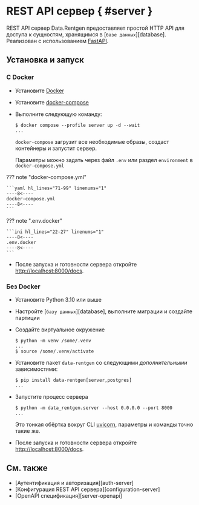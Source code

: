# REST API сервер { #server }

REST API сервер Data.Rentgen предоставляет простой HTTP API для доступа к сущностям, хранящимся в [`базе данных`][database].
Реализован с использованием [FastAPI](https://fastapi.tiangolo.com/).

## Установка и запуск

### С Docker

- Установите [Docker](https://docs.docker.com/engine/install/)

- Установите [docker-compose](https://github.com/docker/compose/releases/)

- Выполните следующую команду:

  ```console
  $ docker compose --profile server up -d --wait
  ...
  ```

  `docker-compose` загрузит все необходимые образы, создаст контейнеры и запустит сервер.

  Параметры можно задать через файл `.env` или раздел `environment` в `docker-compose.yml`

??? note "docker-compose.yml"

    ```yaml hl_lines="71-99" linenums="1"
    ----8<----
    docker-compose.yml
    ----8<----
    ```

??? note ".env.docker"

    ```ini hl_lines="22-27" linenums="1"
    ----8<----
    .env.docker
    ----8<----
    ```

- После запуска и готовности сервера откройте [http://localhost:8000/docs](http://localhost:8000/docs).

### Без Docker

- Установите Python 3.10 или выше

- Настройте [`базу данных`][database], выполните миграции и создайте партиции

- Создайте виртуальное окружение

  ```console
  $ python -m venv /some/.venv
  ...
  $ source /some/.venv/activate
  ```

- Установите пакет `data-rentgen` со следующими *дополнительными* зависимостями:

  ```console
  $ pip install data-rentgen[server,postgres]
  ...
  ```

- Запустите процесс сервера

  ```console
  $ python -m data_rentgen.server --host 0.0.0.0 --port 8000
  ...
  ```

  Это тонкая обёртка вокруг CLI [uvicorn](https://www.uvicorn.org/#command-line-options), параметры и команды точно такие же.

- После запуска и готовности сервера откройте [http://localhost:8000/docs](http://localhost:8000/docs).

## См. также

- [Аутентификация и авторизация][auth-server]
- [Конфигурация REST API сервера][configuration-server]
- [OpenAPI спецификация][server-openapi]
